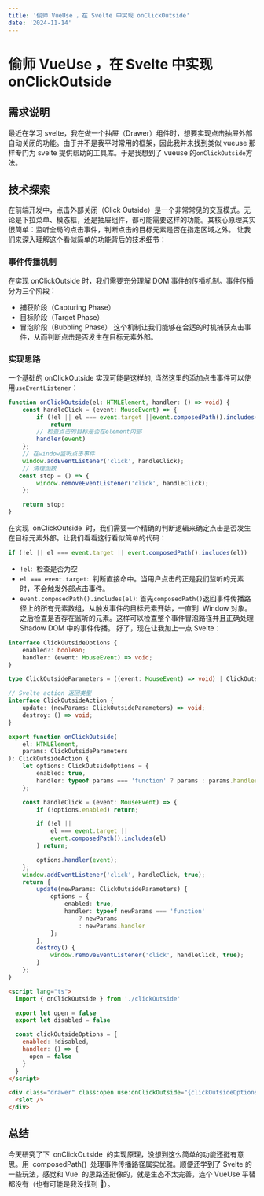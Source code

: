 ```yaml
---
title: '偷师 VueUse ，在 Svelte 中实现 onClickOutside'
date: '2024-11-14'
---
```


# 偷师 VueUse ，在 Svelte 中实现 onClickOutside

## 需求说明

最近在学习 svelte，我在做一个抽屉（Drawer）组件时，想要实现点击抽屉外部自动关闭的功能。由于并不是我平时常用的框架，因此我并未找到类似 vueuse 那样专门为 svelte 提供帮助的工具库。于是我想到了 vueuse 的`onClickOutside`方法。

## 技术探索

在前端开发中，点击外部关闭（Click Outside）是一个非常常见的交互模式。无论是下拉菜单、模态框，还是抽屉组件，都可能需要这样的功能。其核心原理其实很简单：监听全局的点击事件，判断点击的目标元素是否在指定区域之外。
让我们来深入理解这个看似简单的功能背后的技术细节：

### 事件传播机制

在实现 onClickOutside 时，我们需要充分理解 DOM 事件的传播机制。事件传播分为三个阶段：

- 捕获阶段（Capturing Phase）
- 目标阶段（Target Phase）
- 冒泡阶段（Bubbling Phase）
  这个机制让我们能够在合适的时机捕获点击事件，从而判断点击是否发生在目标元素外部。

### 实现思路

一个基础的 onClickOutside 实现可能是这样的, 当然这里的添加点击事件可以使用`useEventListener`：

```TypeScript
function onClickOutside(el: HTMLElement, handler: () => void) {
    const handleClick = (event: MouseEvent) => {
	    if (!el || el === event.target ||event.composedPath().includes(el))
		    return
        // 检查点击的目标是否在element内部
	    handler(event)
    };
    // 在window监听点击事件
    window.addEventListener('click', handleClick);
    // 清理函数
   const stop = () => {
        window.removeEventListener('click', handleClick);
    };

	return stop;
}
```

在实现  onClickOutside  时，我们需要一个精确的判断逻辑来确定点击是否发生在目标元素外部。让我们看看这行看似简单的代码：

```TypeScript
if (!el || el === event.target || event.composedPath().includes(el))
```

- `!el`:  检查是否为空
- `el === event.target`:  判断直接命中。当用户点击的正是我们监听的元素时，不会触发外部点击事件。
- `event.composedPath().includes(el)`: 首先`composedPath()`返回事件传播路径上的所有元素数组，从触发事件的目标元素开始，一直到  Window 对象。之后检查是否存在监听的元素。这样可以检查整个事件冒泡路径并且正确处理 Shadow DOM 中的事件传播。
  好了，现在让我加上一点 Svelte：

```TypeScript
interface ClickOutsideOptions {
    enabled?: boolean;
    handler: (event: MouseEvent) => void;
}

type ClickOutsideParameters = ((event: MouseEvent) => void) | ClickOutsideOptions;

// Svelte action 返回类型
interface ClickOutsideAction {
    update: (newParams: ClickOutsideParameters) => void;
    destroy: () => void;
}

export function onClickOutside(
    el: HTMLElement,
    params: ClickOutsideParameters
): ClickOutsideAction {
    let options: ClickOutsideOptions = {
        enabled: true,
        handler: typeof params === 'function' ? params : params.handler
    };

    const handleClick = (event: MouseEvent) => {
        if (!options.enabled) return;

        if (!el ||
            el === event.target ||
            event.composedPath().includes(el)
        ) return;

        options.handler(event);
    };
    window.addEventListener('click', handleClick, true);
    return {
        update(newParams: ClickOutsideParameters) {
            options = {
                enabled: true,
                handler: typeof newParams === 'function'
                    ? newParams
                    : newParams.handler
            };
        },
        destroy() {
            window.removeEventListener('click', handleClick, true);
        }
    };
}
```

```html
<script lang="ts">
  import { onClickOutside } from './clickOutside'

  export let open = false
  export let disabled = false

  const clickOutsideOptions = {
    enabled: !disabled,
    handler: () => {
      open = false
    }
  }
</script>

<div class="drawer" class:open use:onClickOutside="{clickOutsideOptions}">
  <slot />
</div>
```

## 总结

今天研究了下  onClickOutside  的实现原理，没想到这么简单的功能还挺有意思。用  composedPath()  处理事件传播路径属实优雅。顺便还学到了 Svelte 的一些玩法，感觉和 Vue  的思路还挺像的，就是生态不太完善，连个 VueUse 平替都没有（也有可能是我没找到 🤔）。
